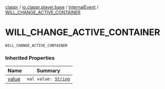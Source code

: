 [clappr](../../index.md) / [io.clappr.player.base](../index.md) / [InternalEvent](index.md) / [WILL_CHANGE_ACTIVE_CONTAINER](./-w-i-l-l_-c-h-a-n-g-e_-a-c-t-i-v-e_-c-o-n-t-a-i-n-e-r.md)

# WILL_CHANGE_ACTIVE_CONTAINER

`WILL_CHANGE_ACTIVE_CONTAINER`

### Inherited Properties

| Name | Summary |
|---|---|
| [value](value.md) | `val value: `[`String`](https://kotlinlang.org/api/latest/jvm/stdlib/kotlin/-string/index.html) |

